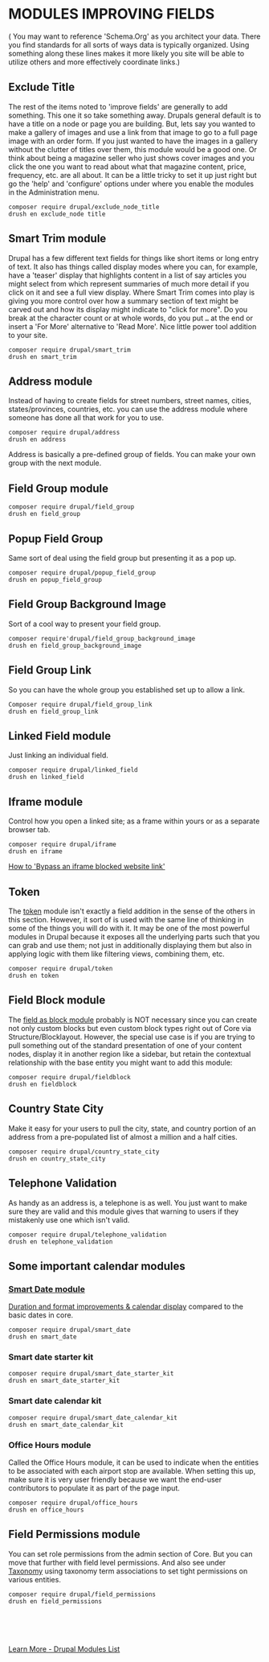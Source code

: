 
# MODULES IMPROVING FIELDS 
( You may want to reference 'Schema.Org' as you architect your data.  There you find standards for all sorts of ways data is typically organized.  Using something along these lines makes it more likely you site will be able to utilize others and more effectively coordinate links.)

## Exclude Title

The rest of the items noted to 'improve fields' are generally to add something.  This one it so take something away.  Drupals general default is to have a title on a node or page you are building.  But, lets say you wanted to make a gallery of images and use a link from that image to go to a full page image with an order form.  If you just wanted to have the images in a gallery without the clutter of titles over them, this module would be a good one.  Or think about being a magazine seller who just shows cover images and you click the one you want to read about what that magazine content, price, frequency, etc. are all about.  It can be a little tricky to set it up just right but go the 'help' and 'configure' options under where you enable the modules in the Administration menu.

`composer require drupal/exclude_node_title`<br>
`drush en exclude_node title`

## Smart Trim module
Drupal has a few different text fields for things like short items or long entry of text.  It also has things called display modes where you can, for example, have a 'teaser' display that highlights content in a list  of say articles you might select from which represent summaries of much more detail if you click on it and see a full view display.  Where Smart Trim comes into play is giving you more control over how a summary section of text might be carved out and how its display might indicate to "click for more".  Do you break at the character count or at whole words, do you put `…` at the end or insert a 'For More' alternative to 'Read More'.  Nice little power tool addition to your site.

`composer require drupal/smart_trim`<br>
`drush en smart_trim`


## Address module

Instead of having to create fields for street numbers, street names, cities, states/provinces, countries, etc. you can use the address module where someone has done all that work for you to use.

`composer require drupal/address`<br>
`drush en address`

Address is basically a pre-defined group of fields. You can make your own group with the next module.

## Field Group module

`composer require drupal/field_group`<br>
`drush en field_group`

## Popup Field Group

Same sort of deal using the field group but presenting it as a pop up.

`composer require drupal/popup_field_group`<br>
`drush en popup_field_group`

## Field Group Background Image

Sort of a cool way to present your field group.

`composer require'drupal/field_group_background_image`<br>
`drush en field_group_background_image`

## Field Group Link

So you can have the whole group you established set up to allow a link.

`Composer require drupal/field_group_link`<br>
`drush en field_group_link`

## Linked Field module

Just linking an individual field.

`composer require drupal/linked_field`<br>
`drush en linked_field`

## Iframe module

Control how you open a linked site; as a frame within yours or as a separate browser tab.

`composer require drupal/iframe`<br>
`drush en iframe`

[How to 'Bypass an iframe blocked website link'](https://mail.google.com/mail/u/1/#inbox/FMfcgxwGBmxNzFRfMwvpmxJtqZLGmhQV)

## Token

The [token](../modules/development.md#token) module isn't exactly a field addition in the sense of the others in this section.  However, it sort of is used with the same line of thinking in some of the things you will do with it.  It may be one of the most powerful modules in Drupal because it exposes all the underlying parts such that you can grab and use them; not just in additionally displaying them but also in applying logic with them like filtering views, combining them, etc.

`composer require drupal/token`<br>
`drush en token`

## Field Block module

The [field as block module](https://www.youtube.com/watch?v=Q-F0ZFcfYps) probably is NOT necessary since you can create not only custom blocks but even custom block types right out of Core via Structure/Blocklayout.  However, the special use case is if you are trying to pull something out of the standard presentation of one of your content nodes, display it in another region like a sidebar, but retain the contextual relationship with the base entity you might want to add this module:

`composer require drupal/fieldblock`<br>
`drush en fieldblock`

## Country State City

Make it easy for your users to pull the city, state, and country portion of an address from a pre-populated list of almost a million and a half cities.

`composer require drupal/country_state_city`<br>
`drush en country_state_city`

## Telephone Validation

As handy as an address is, a telephone is as well.  You just want to make sure they are valid and this module gives that warning to users if they mistakenly use one which isn't valid.

`composer require drupal/telephone_validation`<br>
`drush en telephone_validation`

## Some important calendar modules

### [Smart Date module](https://www.drupal.org/docs/contributed-modules/smart-date)

[Duration and format improvements & calendar display](https://www.youtube.com/watch?v=md86O7Y7rWU) compared to the basic dates in core.

`composer require drupal/smart_date`<br>
`drush en smart_date`

### Smart date starter kit

`composer require drupal/smart_date_starter_kit`<br>
`drush en smart_date_starter_kit`

### Smart date calendar kit

`composer require drupal/smart_date_calendar_kit`<br>
`drush en smart_date_calendar_kit`

### Office Hours module

Called the Office Hours module, it can be used to indicate when the entities to be associated with each airport stop are available.  When setting this up, make sure it is very user friendly because we want the end-user contributors to populate it as part of the page input.

`composer require drupal/office_hours`<br>
`drush en office_hours`

## Field Permissions module

You can set role permissions from the admin section of Core.  But you can move that further with field level permissions.  And also see under [Taxonomy](../modules/taxonomy.md) using taxonomy term associations to set tight permissions on various entities.

`composer require drupal/field_permissions`<br>
`drush en field_permissions`

<br>
<br>
<br>

[Learn More - Drupal Modules List](../chapters.md#drupal-modules)
